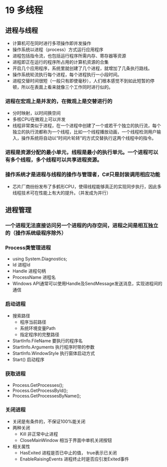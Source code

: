 ﻿# 19 多线程
## 进程与线程
-  计算机可在同时进行多项操作即并发操作
-  操作系统以进程（process）方式运行应用程序
-  进程包括指令流，也包括运行程序所需内存、寄存器等资源
- 进程即正在运行的程序所占用的计算机资源的合集
- 开启几个应用程序，系统里就创建了几个进程，就增加了几条执行路线。
- 操作系统轮流执行每个进程，每个进程执行一小段时间。
- 进程交替时间很短（一般只有即使毫秒），人们根本感觉不到如此短暂的停顿，所以在表面上看来就像三个工作同时进行似的。
### 进程在宏观上是并发的，在微观上是交替进行的
- 分时映射，以时间换空间
- 多核CPU在微观上可以并发
- 线程非常类似于进程，在一个进程中创建了一个或若干个独立的执行流，每个独立的执行流都称为一个线程，比如一个线程播放动画，一个线程检测用户输入，操作系统将自动以“时间片轮转”的方式交替执行这两个线程中的指令。

### 进程是资源分配的最小单元，线程是最小的执行单元。一个进程可以有多个线程，多个线程可以共享进程资源。
### 操作系统才是进程与线程的操作与管理者，C#只是封装调用相应功能
- 芯片厂商纷纷发布了多鹤形CPU，使得线程能够真正的实现同步执行，因此多线程技术可在性能上有大的提升。（并发成为并行）

## 进程管理
###  一个进程无法直接访问另一个进程的内存空间，进程之间是相互独立的（操作系统级程序除外）
### Process类管理进程
- using System.Diagnostics;
- Id  进程Id
- Handle 进程句柄
- ProcessName   进程名
- Windows API通常可以使用Handle及SendMessage发送消息，实现进程间的通信

### 启动进程
- 搜索路径
	- 程序当前路径
	- 系统环境变量Path
	- 指定程序的完整路径
- StartInfo.FileName  要执行的程序名
- StartInfo.Arguments  执行程序时带的参数
- StartInfo.WindowStyle  执行窗体启动方式
- Start()   启动程序

### 获取进程
- Process.GetProcesses();
- Process.GetProcessById();
- Process.GetProcessesByName();

### 关闭进程
- 关闭是有条件的，不保证100%能关闭
-  两种关闭
	- Kill  非正常中止进程
	- CloseMainWindow  相当于界面中单机关闭按钮
-  相关属性
	- HasExited 进程是否已中止的值， true表示已关闭
	- EnableRaisingEvents  进程终止时是否应引发Exited事件


